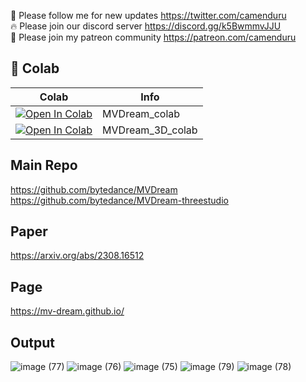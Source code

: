 🐣 Please follow me for new updates https://twitter.com/camenduru <br />
🔥 Please join our discord server https://discord.gg/k5BwmmvJJU <br />
🥳 Please join my patreon community https://patreon.com/camenduru <br />

## 🦒 Colab

| Colab | Info
| --- | --- |
[![Open In Colab](https://colab.research.google.com/assets/colab-badge.svg)](https://colab.research.google.com/github/camenduru/MVDream-colab/blob/main/MVDream_colab.ipynb) | MVDream_colab
[![Open In Colab](https://colab.research.google.com/assets/colab-badge.svg)](https://colab.research.google.com/github/camenduru/MVDream-colab/blob/main/MVDream_3D_colab.ipynb) | MVDream_3D_colab

## Main Repo
https://github.com/bytedance/MVDream <br />
https://github.com/bytedance/MVDream-threestudio <br />

## Paper
https://arxiv.org/abs/2308.16512

## Page
https://mv-dream.github.io/

## Output

![image (77)](https://github.com/camenduru/MVDream-colab/assets/54370274/82e55a29-84ec-4c5e-a7aa-c7fb1f5c3fff)
![image (76)](https://github.com/camenduru/MVDream-colab/assets/54370274/7c018c5f-1352-4a40-a3aa-24a34c9bc48a)
![image (75)](https://github.com/camenduru/MVDream-colab/assets/54370274/10d8cc6e-e989-4a5b-af9a-8a0bb0486517)
![image (79)](https://github.com/camenduru/MVDream-colab/assets/54370274/a0d9eb54-3f42-492c-8ef5-21c33f3545d5)
![image (78)](https://github.com/camenduru/MVDream-colab/assets/54370274/860b007d-5ed3-4656-b89b-6144a356a787)
